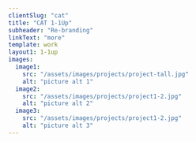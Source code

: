 ```yaml
---
clientSlug: "cat"
title: "CAT 1-1Up"
subheader: "Re-branding"
linkText: "more"
template: work
layout1: 1-1up
images:
  image1:
    src: "/assets/images/projects/project-tall.jpg"
    alt: "picture alt 1"
  image2:
    src: "/assets/images/projects/project1-2.jpg"
    alt: "picture alt 2"
  image3:
    src: "/assets/images/projects/project1-2.jpg"
    alt: "picture alt 3"
---
```

